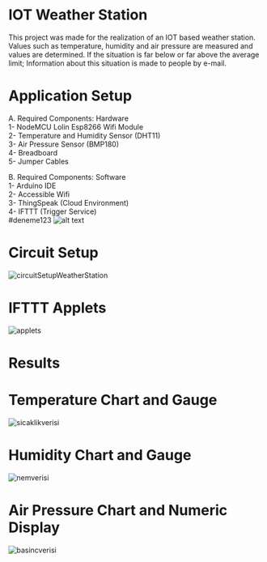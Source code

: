 # IOT Weather Station
This project was made for the realization of an IOT based weather station. Values such as temperature, humidity and air pressure are measured and values are determined. If the situation is far below or far above the average limit; Information about this situation is made to people by e-mail.

# Application Setup
A. Required Components: Hardware <br>
1- NodeMCU Lolin Esp8266 Wifi Module <br>
2- Temperature and Humidity Sensor (DHT11) <br>
3- Air Pressure Sensor (BMP180) <br>
4- Breadboard <br>
5- Jumper Cables <br>

B. Required Components: Software <br>
1- Arduino IDE <br>
2- Accessible Wifi <br>
3- ThingSpeak (Cloud Environment) <br>
4- IFTTT (Trigger Service) <br>
#deneme123
![alt text](https://github.com/hrnbykbs/allImages/blob/main/applets.png?raw=true)
# Circuit Setup
![circuitSetupWeatherStation](https://user-images.githubusercontent.com/28812496/108750610-49bfb280-7552-11eb-9306-263b15fccae0.png)

# IFTTT Applets
![applets](https://user-images.githubusercontent.com/28812496/108755413-46c7c080-7558-11eb-9d74-ebe050a4eb05.png)

# Results
# Temperature Chart and Gauge
![sicaklikverisi](https://user-images.githubusercontent.com/28812496/108756219-45e35e80-7559-11eb-92e7-a1d84aa39146.png)
# Humidity Chart and Gauge
![nemverisi](https://user-images.githubusercontent.com/28812496/108756294-5e537900-7559-11eb-96ce-6f7cfaa5df39.png)
# Air Pressure Chart and Numeric Display
![basincverisi](https://user-images.githubusercontent.com/28812496/108756382-7c20de00-7559-11eb-8a79-cbefdc6ab37f.png)
